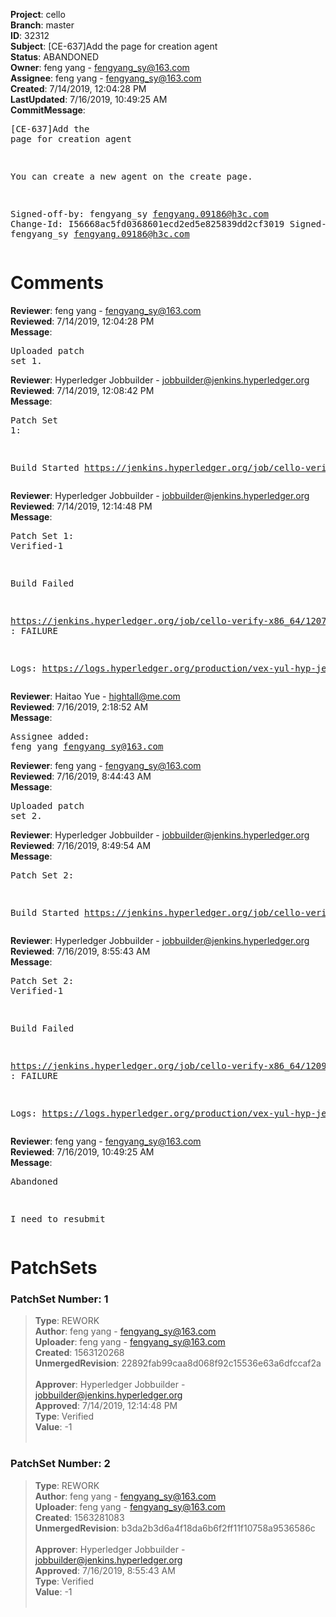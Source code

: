 <strong>Project</strong>: cello</br><strong>Branch</strong>: master<br><strong>ID</strong>: 32312<br><strong>Subject</strong>: [CE-637]Add the page for creation agent<br><strong>Status</strong>: ABANDONED<br><strong>Owner</strong>: feng yang - fengyang_sy@163.com<br><strong>Assignee</strong>: feng yang - fengyang_sy@163.com<br><strong>Created</strong>: 7/14/2019, 12:04:28 PM<br><strong>LastUpdated</strong>: 7/16/2019, 10:49:25 AM<br><strong>CommitMessage</strong>:<br><pre>[CE-637]Add the page for creation agent

You can create a new agent on the create page.

Signed-off-by: fengyang_sy <fengyang.09186@h3c.com>
Change-Id: I56668ac5fd0368601ecd2ed5e825839dd2cf3019
Signed-off-by: fengyang_sy <fengyang.09186@h3c.com>
</pre><h1>Comments</h1><strong>Reviewer</strong>: feng yang - fengyang_sy@163.com<br><strong>Reviewed</strong>: 7/14/2019, 12:04:28 PM<br><strong>Message</strong>: <pre>Uploaded patch set 1.</pre><strong>Reviewer</strong>: Hyperledger Jobbuilder - jobbuilder@jenkins.hyperledger.org<br><strong>Reviewed</strong>: 7/14/2019, 12:08:42 PM<br><strong>Message</strong>: <pre>Patch Set 1:

Build Started https://jenkins.hyperledger.org/job/cello-verify-x86_64/1207/</pre><strong>Reviewer</strong>: Hyperledger Jobbuilder - jobbuilder@jenkins.hyperledger.org<br><strong>Reviewed</strong>: 7/14/2019, 12:14:48 PM<br><strong>Message</strong>: <pre>Patch Set 1: Verified-1

Build Failed 

https://jenkins.hyperledger.org/job/cello-verify-x86_64/1207/ : FAILURE

Logs: https://logs.hyperledger.org/production/vex-yul-hyp-jenkins-3/cello-verify-x86_64/1207</pre><strong>Reviewer</strong>: Haitao Yue - hightall@me.com<br><strong>Reviewed</strong>: 7/16/2019, 2:18:52 AM<br><strong>Message</strong>: <pre>Assignee added: feng yang <fengyang_sy@163.com></pre><strong>Reviewer</strong>: feng yang - fengyang_sy@163.com<br><strong>Reviewed</strong>: 7/16/2019, 8:44:43 AM<br><strong>Message</strong>: <pre>Uploaded patch set 2.</pre><strong>Reviewer</strong>: Hyperledger Jobbuilder - jobbuilder@jenkins.hyperledger.org<br><strong>Reviewed</strong>: 7/16/2019, 8:49:54 AM<br><strong>Message</strong>: <pre>Patch Set 2:

Build Started https://jenkins.hyperledger.org/job/cello-verify-x86_64/1209/</pre><strong>Reviewer</strong>: Hyperledger Jobbuilder - jobbuilder@jenkins.hyperledger.org<br><strong>Reviewed</strong>: 7/16/2019, 8:55:43 AM<br><strong>Message</strong>: <pre>Patch Set 2: Verified-1

Build Failed 

https://jenkins.hyperledger.org/job/cello-verify-x86_64/1209/ : FAILURE

Logs: https://logs.hyperledger.org/production/vex-yul-hyp-jenkins-3/cello-verify-x86_64/1209</pre><strong>Reviewer</strong>: feng yang - fengyang_sy@163.com<br><strong>Reviewed</strong>: 7/16/2019, 10:49:25 AM<br><strong>Message</strong>: <pre>Abandoned

I need to resubmit</pre><h1>PatchSets</h1><h3>PatchSet Number: 1</h3><blockquote><strong>Type</strong>: REWORK<br><strong>Author</strong>: feng yang - fengyang_sy@163.com<br><strong>Uploader</strong>: feng yang - fengyang_sy@163.com<br><strong>Created</strong>: 1563120268<br><strong>UnmergedRevision</strong>: 22892fab99caa8d068f92c15536e63a6dfccaf2a<br><br><strong>Approver</strong>: Hyperledger Jobbuilder - jobbuilder@jenkins.hyperledger.org<br><strong>Approved</strong>: 7/14/2019, 12:14:48 PM<br><strong>Type</strong>: Verified<br><strong>Value</strong>: -1<br><br></blockquote><h3>PatchSet Number: 2</h3><blockquote><strong>Type</strong>: REWORK<br><strong>Author</strong>: feng yang - fengyang_sy@163.com<br><strong>Uploader</strong>: feng yang - fengyang_sy@163.com<br><strong>Created</strong>: 1563281083<br><strong>UnmergedRevision</strong>: b3da2b3d6a4f18da6b6f2ff11f10758a9536586c<br><br><strong>Approver</strong>: Hyperledger Jobbuilder - jobbuilder@jenkins.hyperledger.org<br><strong>Approved</strong>: 7/16/2019, 8:55:43 AM<br><strong>Type</strong>: Verified<br><strong>Value</strong>: -1<br><br></blockquote>